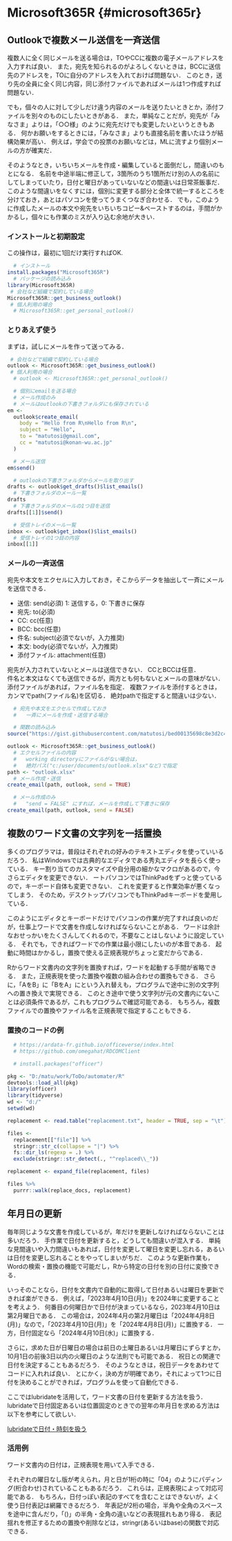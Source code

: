 # Microsoft365R {#microsoft365r}

<!--
  #   https://cran.r-project.org/web/packages/Microsoft365R
  # Outlookの使い方
  #   https://cran.r-project.org/web/packages/Microsoft365R/vignettes/outlook.html
-->
<!--
<a href=""></a>
[Preface](#)
-->

## Outlookで複数メール送信を一斉送信

複数人に全く同じメールを送る場合は，TOやCCに複数の電子メールアドレスを入力すれば良い．
また，宛先を知られるのがよろしくないときは，BCCに送信先のアドレスを，TOに自分のアドレスを入れておけば問題ない．
このとき，送り先の全員に全く同じ内容，同じ添付ファイルであればメールは1つ作成すれば問題ない．

でも，個々の人に対して少しだけ違う内容のメールを送りたいときとか，添付ファイルを別々のものにしたいときがある．
また，単純なことだが，宛先が「みなさま」よりは，「○○様」のように宛先だけでも変更したいというときもある．
何かお願いをするときには，「みなさま」よりも直接名前を書いたほうが結構効果が高い．
例えば，学会での投票のお願いなどは，MLに流すより個別メールの方が確実だ．

そのようなとき，いちいちメールを作成・編集していると面倒だし，間違いのもとになる．
名前を中途半端に修正して，3箇所のうち1箇所だけ別の人の名前にしてしまっていたり，日付と曜日があっていないなどの間違いは日常茶飯事だ．
このような間違いをなくすには，個別に変更する部分と全体で統一するところを分けておき，あとはパソコンを使ってうまくつなぎ合わせる．
でも，このように作成したメールの本文や宛先をいちいちコピー&ペーストするのは，手間がかかるし，個々にも作業のミスが入り込む余地が大きい．





### インストールと初期設定

この操作は，最初に1回だけ実行すればOK.

```r
  # インストール
install.packages("Microsoft365R")
  # パッケージの読み込み
library(Microsoft365R)
 # 会社など組織で契約している場合
Microsoft365R::get_business_outlook()
 # 個人利用の場合
  # Microsoft365R::get_personal_outlook()
```

### とりあえず使う

まずは，試しにメールを作って送ってみる．


```r
 # 会社などで組織で契約している場合
outlook <- Microsoft365R::get_business_outlook()
 # 個人利用の場合
  # outlook <- Microsoft365R::get_personal_outlook()

  # 個別にemailを送る場合
  # メール作成のみ
  # メールはoutlookの下書きフォルダにも保存されている
em <- 
  outlook$create_email(
    body = "Hello from R\nHello from R\n", 
    subject = "Hello",
    to = "matutosi@gmail.com", 
    cc = "matutosi@konan-wu.ac.jp"
  )

  # メール送信
em$send()

  # outlookの下書きフォルダからメールを取り出す
drafts <- outlook$get_drafts()$list_emails()
  # 下書きフォルダのメール一覧
drafts
  # 下書きフォルダのメールの1つ目を送信
drafts[[1]]$send()

  # 受信トレイのメール一覧
inbox <- outlook$get_inbox()$list_emails()
  # 受信トレイの1つ目の内容
inbox[[1]]
```


### メールの一斉送信

宛先や本文をエクセルに入力しておき，そこからデータを抽出して一斉にメールを送信できる．

- 送信: send(必須)   1: 送信する，0: 下書きに保存
- 宛先: to(必須)   
- CC: cc(任意)   
- BCC: bcc(任意)   
- 件名: subject(必須でないが，入力推奨)   
- 本文: body(必須でないが，入力推奨)   
- 添付ファイル: attachment(任意)   

宛先が入力されていないとメールは送信できない．
CCとBCCは任意．   
件名と本文はなくても送信できるが，両方とも何もないとメールの意味がない．   
添付ファイルがあれば，ファイル名を指定．
複数ファイルを添付するときは，カンマでpath(ファイル名)を区切る．
絶対pathで指定すると間違いは少ない．


```r
  # 宛先や本文をエクセルで作成しておき
  #   一斉にメールを作成・送信する場合

  # 関数の読み込み
source("https://gist.githubusercontent.com/matutosi/bed00135698c8e3d2c49ef08d12eef9c/raw/6acc2de844eeeab03aaf36f2391e223d621b36a8/outlook.R")

outlook <- Microsoft365R::get_business_outlook()
  # エクセルファイルの内容
  #   working directoryにファイルがない場合は，
  #   絶対パス("c:/user/documents/outlook.xlsx"など)で指定
path <- "outlook.xlsx"
  # メール作成・送信
create_email(path, outlook, send = TRUE)

  # メール作成のみ
  #   "send = FALSE" にすれば，メールを作成して下書きに保存
create_email(path, outlook, send = FALSE)
```

## 複数のワード文書の文字列を一括置換

多くのプログラマは，普段はそれぞれの好みのテキストエディタを使っていいるだろう．
私はWindowsでは古典的なエディタである秀丸エディタを長らく使っている．
キー割り当てのカスタマイズや自分用の細かなマクロがあるので，今さらエディタを変更できない．
ートパソコンではThinkPadをずっと使っているので，キーボード自体も変更できない．
これを変更すると作業効率が悪くなってしまう．
そのため，デスクトップパソコンでもThinkPadキーボードを愛用している．

このようにエディタとキーボードだけでパソコンの作業が完了すれば良いのだが，仕事上ワードで文書を作成しなければならないことがある．
ワードは余計なおせっかいをたくさんしてくれるので，不要なことはしないように設定している．
それでも，できればワードでの作業は最小限にしたいのが本音である．
起動に時間はかかるし，置換で使える正規表現がちょっと変だからである．

Rからワード文書内の文字列を置換すれば，ワードを起動する手間が省略できる．
また，正規表現を使った置換や複数の組み合わせの置換もできる．
さらに，「AをB」に「BをA」にという入れ替えも，プログラムで途中に別の文字列への置き換えで実現できる．
このとき途中で使う文字列が元の文書内にないことは必須条件であるが，これもプログラムで確認可能である．
もちろん，複数ファイルでの置換やファイル名を正規表現で指定することもできる．

<!--
  # なお，VBAでマクロを使えば，複数ファイルの文字列置ができる．
  # その場合，1つの組み合わせだけでなく，複数の組み合わせの置換もできるだろう．
  # VBAのマクロと同様のことをRから実行してみる．
-->

### 置換のコードの例


```r
  # https://ardata-fr.github.io/officeverse/index.html
  # https://github.com/omegahat/RDCOMClient

  # install.packages("officer")

pkg <- "D:/matu/work/ToDo/automater/R"
devtools::load_all(pkg)
library(officer)
library(tidyverse)
wd <- "d:/"
setwd(wd)

replacement <- read.table("replacement.txt", header = TRUE, sep = "\t")

files <- 
  replacement[["file"]] %>%
  stringr::str_c(collapse = "|") %>%
  fs::dir_ls(regexp = .) %>%
  exclude(stringr::str_detect(., "^replaced\\_"))

replacement <- expand_file(replacement, files)

files %>%
  purrr::walk(replace_docs, replacement)
```

## 年月日の更新

毎年同じような文書を作成しているが，年だけを更新しなければならないことは多いだろう．
手作業で日付を更新すると，どうしても間違いが混入する．
単純な見間違いや入力間違いもあれば，日付を変更して曜日を変更し忘れる，あるいは日付を変更し忘れることをやってしまいがちだ．
このような更新作業も，Wordの検索・置換の機能で可能だし，Rから特定の日付を別の日付に変換できる．

いっそのことなら，日付を文書内で自動的に取得して日付あるいは曜日を更新できれば楽ができる．
例えば，「2023年4月10日(月)」を2024年に変更することを考えよう．
何番目の何曜日かで日付が決まっているなら，2023年4月10日は第2月曜日である．
この場合は，2024年4月の第2月曜日は「2024年4月8日(月)」なので，「2023年4月10日(月)」を「2024年4月8日(月)」に置換する．
一方，日付固定なら「2024年4月10日(水)」に置換する．

<!--
日付(月日)を固定したい場合であれば，曜日のみ変更すれば良いので分かりやすい．
曜日を固定したい場合は「10月の第2日曜日」のように法則がきっちりとしていれば，プログラムは簡単である．
-->

さらに，求めた日が日曜日の場合は前日の土曜日あるいは月曜日にずらすとか，10月1日の前後3日以内の火曜日のような法則でも可能である．
祝日との関連で日付を決定することもあるだろう．
そのようなときは，祝日データをあわせてコードに入れれば良い．
とにかく，決め方が明確であり，それによって1つに日付を決めることができれば，プログラムを使って自動化できる．


ここではlubridateを活用して，ワード文書の日付を更新する方法を扱う．
lubridateで日付固定あるいは位置固定のときでの翌年の年月日を求める方法は以下を参考にして欲しい．

[lubridateで日付・時刻を扱う](#lubridate)


### 活用例

ワード文書内の日付は，正規表現を用いて入手できる．

それぞれの曜日なし版が考えられ，月と日が1桁の時に「04」のようにパディング(桁合わせ)されていることもあるだろう．
これらは，正規表現によって対応可能である．
もちろん，日付っぽい表記のすべてを含むことはできないが，よく使う日付表記は網羅できるだろう．
年表記が2桁の場合，半角や全角のスペースを途中に含んだり，「()」の半角・全角の違いなどの表現揺れもあり得る．
表記揺れを修正するための置換や削除などは，stringr(あるいはbase)の関数で対応できる．


